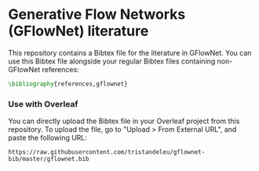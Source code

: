 # Generative Flow Networks (GFlowNet) literature

This repository contains a Bibtex file for the literature in GFlowNet. You can use this Bibtex file alongside your regular Bibtex files containing non-GFlowNet references:
```latex
\bibliography{references,gflownet}
```

### Use with Overleaf
You can directly upload the Bibtex file in your Overleaf project from this repository. To upload the file, go to "Upload > From External URL", and paste the following URL:
```
https://raw.githubusercontent.com/tristandeleu/gflownet-bib/master/gflownet.bib
```
